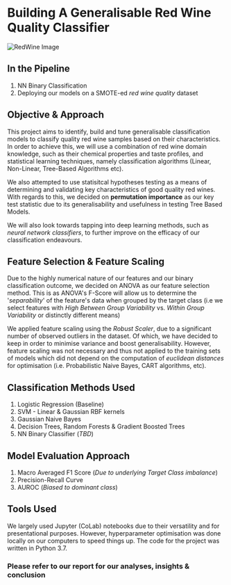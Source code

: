 # Building A Generalisable Red Wine Quality Classifier
![RedWine Image](https://assets.bonappetit.com/photos/5c8940dc92041125f06c3b63/16:9/w_2560%2Cc_limit/Basically-Red-Wine-02.jpg)

## In the Pipeline
1. NN Binary Classification
2. Deploying our models on a SMOTE-ed *red wine quality* dataset

## Objective & Approach
This project aims to identify, build and tune generalisable classification models to classify quality red wine samples based on their characteristics. In order to achieve this, we will use a combination of red wine domain knowledge, such as their chemical properties and taste profiles, and statistical learning techniques, namely classification algorithms (Linear, Non-Linear, Tree-Based Algorithms etc). 

We also attempted to use statisitcal hypotheses testing as a means of determining and validating key characteristics of good quality red wines. With regards to this, we decided on **permutation importance** as our key test statistic due to its generalisability and usefulness in testing Tree Based Models.

We will also look towards tapping into deep learning methods, such as *neural network classifiers*, to further improve on the efficacy of our classification endeavours.

## Feature Selection & Feature Scaling
Due to the highly numerical nature of our features and our binary classification outcome, we decided on ANOVA as our feature selection method. This is as ANOVA's F-Score will allow us to determine the '*separability*' of the feature's data when grouped by the target class (i.e we select features with *High Between Group Variability* vs. *Within Group Variability* or distinctly different means)

We applied feature scaling using the *Robust Scaler*, due to a significant number of observed outliers in the dataset. Of which, we have decided to keep in order to minimise variance and boost generalisability. However, feature scaling was not necessary and thus not applied to the training sets of models which did not depend on the computation of *euclidean distances* for optimisation (i.e. Probabilistic Naive Bayes, CART algorithms, etc).

## Classification Methods Used
1. Logistic Regression (Baseline)
2. SVM - Linear & Gaussian RBF kernels
3. Gaussian Naive Bayes
4. Decision Trees, Random Forests & Gradient Boosted Trees
5. NN Binary Classifier (*TBD*)

## Model Evaluation Approach 
1. Macro Averaged F1 Score (*Due to underlying Target Class imbalance*)
2. Precision-Recall Curve
3. AUROC (*Biased to dominant class*)

## Tools Used
We largely used Jupyter (CoLab) notebooks due to their versatility and for presentational purposes. However, hyperparameter optimisation was done locally on our computers to speed things up. The code for the project was written in Python 3.7.

### Please refer to our report for our analyses, insights & conclusion 
